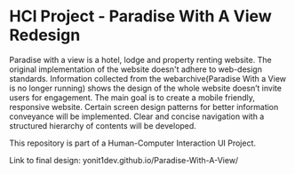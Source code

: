 # HCI Project - Paradise With A View Redesign

Paradise with a view is a hotel, lodge and property renting website. The original implementation of the website doesn't adhere to web-design standards.
Information collected from the webarchive(Paradise With a View is no longer running) shows the design of the whole website doesn’t invite users for engagement.
The main goal is to create a mobile friendly, responsive website. Certain screen design patterns for better information conveyance will be implemented. Clear and concise navigation with a structured hierarchy of contents will be developed. 

This repository is part of a Human-Computer Interaction UI Project. 

Link to final design: yonit1dev.github.io/Paradise-With-A-View/
